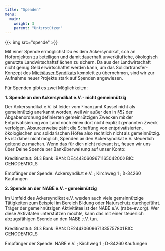 ```yaml
---
title: "Spenden"
menu:
  main:
    weight: 3
    parent: "Unterstützen"
---
```


{{< img src="spende" >}}

Mit einer Spende ermöglichst Du es dem Ackersyndikat, sich an Hofprojekten zu beteiligen und damit dauerhaft unverkäufliche, ökologisch genutzte Landwirtschaftsflächen zu sichern. Da aus der Landwirtschaft nicht genug Geld erwirtschaftet werden kann, um das Solidartransfer-Konzept des [Miethäuser Syndikats](https://syndikat.org/de/solidartransfer/) komplett zu übernehmen, sind wir zur Aufnahme neuer Projekte stark auf Spenden angewiesen.

Für Spenden gibt es zwei Möglichkeiten:

**1. Spende an den Ackersyndikat e.V. - nicht gemeinnützig**

Der Ackersyndikat e.V. ist leider vom Finanzamt Kassel nicht als gemeinnützig anerkannt worden, weil wir außer den in §52 der Abgabenordnung definierten gemeinnützigen Zwecken mit der Entprivatisierung von Land noch einen dort nicht explizit genannten Zweck verfolgen. Absurderweise zählt die Schaffung von entprivatisierten, ökologischen und solidarischen Höfen also rechtlich nicht als gemeinnützig. Es ist daher nicht möglich, Spenden an den Ackersyndikat e.V. steuerlich geltend zu machen. Wenn das für dich nicht relevant ist, freuen wir uns über Deine Spende per Banküberweisung auf unser Konto:

  Kreditinstitut: GLS Bank
  IBAN: DE44430609671165042000
  BIC: GENODEM1GLS

Empfänger der Spende: Ackersyndikat e.V. ; Kirchweg 1 ; D-34260 Kaufungen

**2. Spende an den NABE e.V. - gemeinnützig**

Im Umfeld des Ackersyndikat e.V. werden auch viele gemeinnützige Tätigkeiten zum Beispiel im Bereich Bildung oder Naturschutz durchgeführt. Träger der gemeinnützigen Aktivitäten ist der NABE
e.V. (nabe-ev.org). Wer diese Aktivitäten unterstützen möchte, kann das mit einer steuerlich abzugsfähigen Spende an den NABE e.V. tun.

  Kreditinstitut: GLS Bank
  IBAN: DE24430609671335757801
  BIC: GENODEM1GLS

Empfänger der Spende: NABE e.V. ; Kirchweg 1 ; D-34260 Kaufungen
